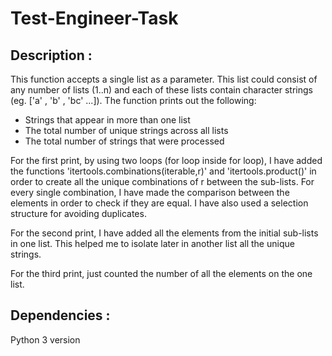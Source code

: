 # Test-Engineer-Task
## Description :
 
This function accepts a single list as a parameter. This list could consist of any number of lists (1..n) and each of these lists contain character strings (eg. ['a' , 'b' , 'bc' ...]). The function prints out the following:
- Strings that appear in more than one list                                 
- The total number of unique strings across all lists
- The total number of strings that were processed


For the first print, by using two loops (for loop inside for loop), I have added the functions 'itertools.combinations(iterable,r)' and 'itertools.product()' in order to create all the unique combinations of r between the sub-lists. For every single combination, I have made the comparison between the elements in order to check if they are equal. I have also used a selection structure for avoiding duplicates.

For the second print, I have added all the elements from the initial sub-lists in one list. This helped me to isolate later in another list all the unique strings.
 
For the third print, just counted the number of all the elements on the one list.

## Dependencies :
Python 3 version
